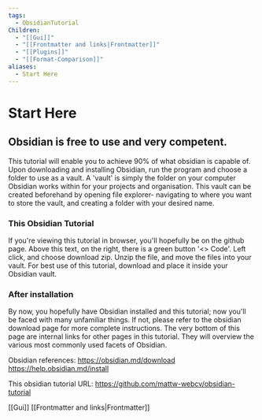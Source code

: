 ```yaml
---
tags:
  - ObsidianTutorial
Children:
  - "[[Gui]]"
  - "[[Frontmatter and links|Frontmatter]]"
  - "[[Plugins]]"
  - "[[Format-Comparison]]"
aliases:
  - Start Here
---
```

# Start Here
## Obsidian is free to use and very competent.
This tutorial will enable you to achieve 90% of what obsidian is capable of. Upon downloading and installing Obsidian, run the program and choose a folder to use as a vault.
A 'vault' is simply the folder on your computer Obsidian works within for your projects and organisation.
This vault can be created beforehand by opening file explorer- navigating to where you want to store the vault, and creating a folder with your desired name.

### This Obsidian Tutorial
If you're viewing this tutorial in browser, you'll hopefully be on the github page.
Above this text, on the right, there is a green button '<> Code'.
Left click, and choose download zip. Unzip the file, and move the files into your vault.
For best use of this tutorial, download and place it inside your Obsidian vault.

### After installation
By now, you hopefully have Obsidian installed and this tutorial; now you'll be faced with many unfamiliar things. If not, please refer to the obsidian download page for more complete instructions.
The very bottom of this page are internal links for other pages in this tutorial. They will overview the various most commonly used facets of Obsidian.

Obsidian references:
https://obsidian.md/download
https://help.obsidian.md/install

This obsidian tutorial URL:
https://github.com/mattw-webcv/obsidian-tutorial

[[Gui]]
[[Frontmatter and links|Frontmatter]]
